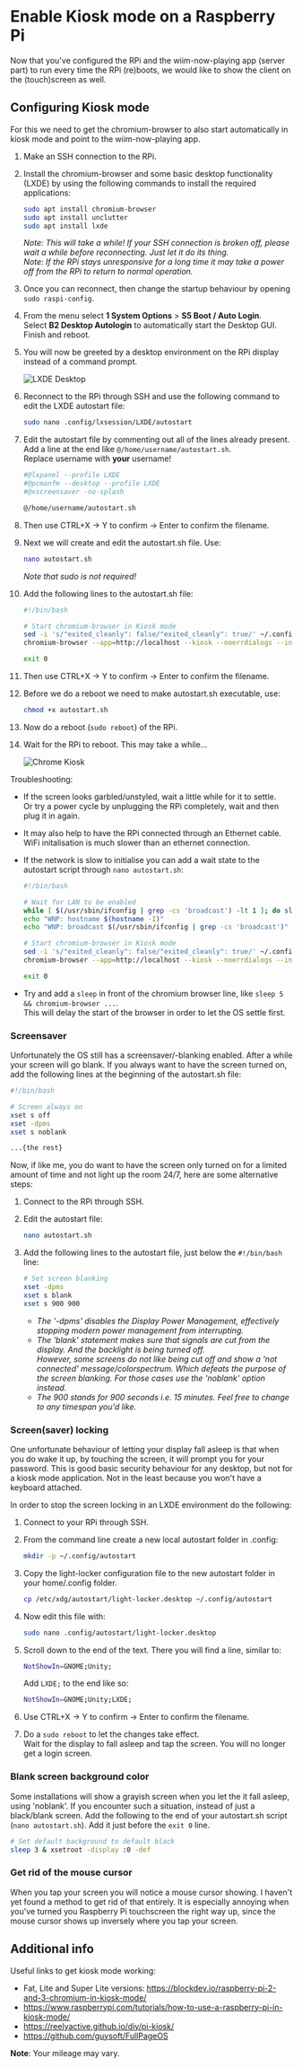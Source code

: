 # Enable Kiosk mode on a Raspberry Pi

Now that you've configured the RPi and the wiim-now-playing app (server part) to run every time the RPi (re)boots, we would like to show the client on the (touch)screen as well.

## Configuring Kiosk mode

For this we need to get the chromium-browser to also start automatically in kiosk mode and point to the wiim-now-playing app.

1. Make an SSH connection to the RPi.
2. Install the chromium-browser and some basic desktop functionality (LXDE) by using the following commands to install the required applications:

   ```bash
   sudo apt install chromium-browser
   sudo apt install unclutter
   sudo apt install lxde
   ```

   _Note: This will take a while! If your SSH connection is broken off, please wait a while before reconnecting. Just let it do its thing._  
   _Note: If the RPi stays unresponsive for a long time it may take a power off from the RPi to return to normal operation._

3. Once you can reconnect, then change the startup behaviour by opening ```sudo raspi-config```.
4. From the menu select **1 System Options** > **S5 Boot / Auto Login**.  
   Select **B2 Desktop Autologin** to automatically start the Desktop GUI.  
   Finish and reboot.
5. You will now be greeted by a desktop environment on the RPi display instead of a command prompt.

   ![LXDE Desktop](../assets/IMG_3692.jpg)

6. Reconnect to the RPi through SSH and use the following command to edit the LXDE autostart file:

   ```bash
   sudo nano .config/lxsession/LXDE/autostart
   ```

7. Edit the autostart file by commenting out all of the lines already present.  
   Add a line at the end like ``@/home/username/autostart.sh``.  
   Replace username with **your** username!

   ```bash
   #@lxpanel --profile LXDE
   #@pcmanfm --desktop --profile LXDE
   #@xscreensaver -no-splash

   @/home/username/autostart.sh
   ```

8. Then use CTRL+X -> Y to confirm -> Enter to confirm the filename.
9. Next we will create and edit the autostart.sh file. Use:

   ```bash
   nano autostart.sh
   ```

   _Note that sudo is not required!_

10. Add the following lines to the autostart.sh file:  

    ```bash
    #!/bin/bash

    # Start chromium-browser in Kiosk mode
    sed -i 's/"exited_cleanly": false/"exited_cleanly": true/' ~/.config/chromium/Default/Preferences
    chromium-browser --app=http://localhost --kiosk --noerrdialogs --incognito --hide-scrollbars --no-first-run

    exit 0
    ```

11. Then use CTRL+X -> Y to confirm -> Enter to confirm the filename.
12. Before we do a reboot we need to make autostart.sh executable, use:

    ```bash
    chmod +x autostart.sh
    ```

13. Now do a reboot (``sudo reboot``) of the RPi.
14. Wait for the RPi to reboot. This may take a while...  

    ![Chrome Kiosk](../assets/IMG_3693.jpg)

Troubleshooting:

- If the screen looks garbled/unstyled, wait a little while for it to settle.  
  Or try a power cycle by unplugging the RPi completely, wait and then plug it in again.
- It may also help to have the RPi connected through an Ethernet cable.  
  WiFi initalisation is much slower than an ethernet connection.
- If the network is slow to initialise you can add a wait state to the autostart script through ``nano autostart.sh``:

  ```bash
  #!/bin/bash

  # Wait for LAN to be enabled
  while [ $(/usr/sbin/ifconfig | grep -cs 'broadcast') -lt 1 ]; do sleep 2; done
  echo "WNP: hostname $(hostname -I)"
  echo "WNP: broadcast $(/usr/sbin/ifconfig | grep -cs 'broadcast')"

  # Start chromium-browser in Kiosk mode
  sed -i 's/"exited_cleanly": false/"exited_cleanly": true/' ~/.config/chromium/Default/Preferences
  chromium-browser --app=http://localhost --kiosk --noerrdialogs --incognito --hide-scrollbars --no-first-run

  exit 0
  ```

- Try and add a ``sleep`` in front of the chromium browser line, like ``sleep 5 && chromium-browser ...``.  
  This will delay the start of the browser in order to let the OS settle first.

### Screensaver

Unfortunately the OS still has a screensaver/-blanking enabled. After a while your screen will go blank. If you always want to have the screen turned on, add the following lines at the beginning of the autostart.sh file:

```bash
#!/bin/bash

# Screen always on
xset s off
xset -dpms
xset s noblank

...{the rest}
```

Now, if like me, you do want to have the screen only turned on for a limited amount of time and not light up the room 24/7, here are some alternative steps:

1. Connect to the RPi through SSH.
2. Edit the autostart file:

   ```bash
   nano autostart.sh
   ```

3. Add the following lines to the autostart file, just below the ``#!/bin/bash`` line:

   ```bash
   # Set screen blanking
   xset -dpms
   xset s blank
   xset s 900 900
   ```

   - _The '-dpms' disables the Display Power Management, effectively stopping modern power management from interrupting._  
   - _The 'blank' statement makes sure that signals are cut from the display. And the backlight is being turned off.  
   However, some screens do not like being cut off and show a 'not connected' message/colorspectrum. Which defeats the purpose of the screen blanking. For those cases use the 'noblank' option instead._
   - _The 900 stands for 900 seconds i.e. 15 minutes. Feel free to change to any timespan you'd like._

### Screen(saver) locking

One unfortunate behaviour of letting your display fall asleep is that when you do wake it up, by touching the screen, it will prompt you for your password. This is good basic security behaviour for any desktop, but not for a kiosk mode application. Not in the least because you won't have a keyboard attached.

In order to stop the screen locking in an LXDE environment do the following:

1. Connect to your RPi through SSH.
2. From the command line create a new local autostart folder in .config:

   ```bash
   mkdir -p ~/.config/autostart
   ```

3. Copy the light-locker configuration file to the new autostart folder in your home/.config folder.

   ```bash
   cp /etc/xdg/autostart/light-locker.desktop ~/.config/autostart
   ```

4. Now edit this file with:

   ```bash
   sudo nano .config/autostart/light-locker.desktop
   ```

5. Scroll down to the end of the text. There you will find a line, similar to:

   ```bash
   NotShowIn=GNOME;Unity;
   ```

   Add ``LXDE;`` to the end like so:

   ```bash
   NotShowIn=GNOME;Unity;LXDE;
   ```

6. Use CTRL+X -> Y to confirm -> Enter to confirm the filename.
7. Do a ``sudo reboot`` to let the changes take effect.  
   Wait for the display to fall asleep and tap the screen. You will no longer get a login screen.

### Blank screen background color

Some installations will show a grayish screen when you let the it fall asleep, using 'noblank'. If you encounter such a situation, instead of just a black/blank screen. Add the following to the end of your autostart.sh script (``nano autostart.sh``). Add it just before the ``exit 0`` line.

```bash
# Set default background to default black
sleep 3 & xsetroot -display :0 -def
```

### Get rid of the mouse cursor

When you tap your screen you will notice a mouse cursor showing. I haven't yet found a method to get rid of that entirely. It is especially annoying when you've turned you Raspberry Pi touchscreen the right way up, since the mouse cursor shows up inversely where you tap your screen.

## Additional info

Useful links to get kiosk mode working:

- Fat, Lite and Super Lite versions: <https://blockdev.io/raspberry-pi-2-and-3-chromium-in-kiosk-mode/>
- <https://www.raspberrypi.com/tutorials/how-to-use-a-raspberry-pi-in-kiosk-mode/>
- <https://reelyactive.github.io/diy/pi-kiosk/>
- <https://github.com/guysoft/FullPageOS>

**Note**: Your mileage may vary.
